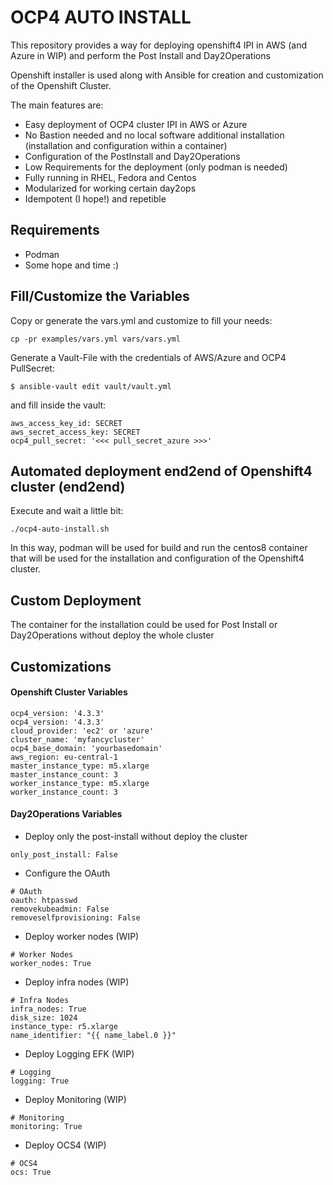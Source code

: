 # OCP4 AUTO INSTALL

This repository provides a way for deploying openshift4 IPI in AWS (and Azure in WIP)
and perform the Post Install and Day2Operations

Openshift installer is used along with Ansible for creation and customization of the Openshift Cluster.

The main features are:

* Easy deployment of OCP4 cluster IPI in AWS or Azure
* No Bastion needed and no local software additional installation (installation and configuration within a container)
* Configuration of the PostInstall and Day2Operations
* Low Requirements for the deployment (only podman is needed)
* Fully running in RHEL, Fedora and Centos
* Modularized for working certain day2ops
* Idempotent (I hope!) and repetible

## Requirements

* Podman
* Some hope and time :)

## Fill/Customize the Variables

Copy or generate the vars.yml and customize to fill your needs:

```
cp -pr examples/vars.yml vars/vars.yml
```

Generate a Vault-File with the credentials of AWS/Azure and OCP4 PullSecret:

```
$ ansible-vault edit vault/vault.yml
```

and fill inside the vault:

```
aws_access_key_id: SECRET
aws_secret_access_key: SECRET
ocp4_pull_secret: '<<< pull_secret_azure >>>'
```

## Automated deployment end2end of Openshift4 cluster (end2end)

Execute and wait a little bit:

```
./ocp4-auto-install.sh
```

In this way, podman will be used for build and run the centos8 container that will be used for the installation and configuration of the Openshift4 cluster.

## Custom Deployment

The container for the installation could be used for Post Install or Day2Operations without deploy the whole cluster

## Customizations

#### Openshift Cluster Variables

```
ocp4_version: '4.3.3'
ocp4_version: '4.3.3'
cloud_provider: 'ec2' or 'azure'
cluster_name: 'myfancycluster'
ocp4_base_domain: 'yourbasedomain'
aws_region: eu-central-1
master_instance_type: m5.xlarge
master_instance_count: 3
worker_instance_type: m5.xlarge
worker_instance_count: 3
```

#### Day2Operations Variables

* Deploy only the post-install without deploy the cluster

```
only_post_install: False
```

* Configure the OAuth

```
# OAuth
oauth: htpasswd
removekubeadmin: False
removeselfprovisioning: False
```

* Deploy worker nodes (WIP)

```
# Worker Nodes
worker_nodes: True
```

* Deploy infra nodes (WIP)

```
# Infra Nodes
infra_nodes: True
disk_size: 1024
instance_type: r5.xlarge
name_identifier: "{{ name_label.0 }}"
```

* Deploy Logging EFK (WIP)

```
# Logging
logging: True
```

* Deploy Monitoring (WIP)

```
# Monitoring
monitoring: True
```

* Deploy OCS4 (WIP)

```
# OCS4
ocs: True
```
